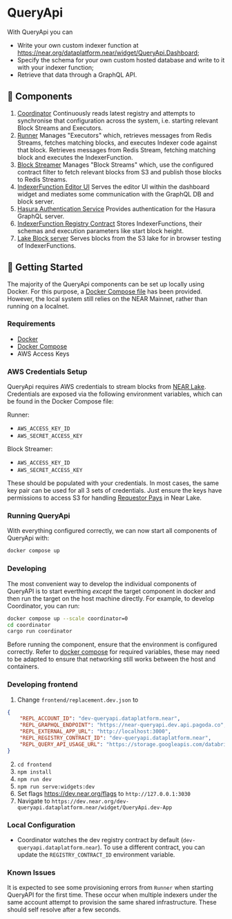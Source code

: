 # QueryApi

With QueryApi you can
* Write your own custom indexer function at https://near.org/dataplatform.near/widget/QueryApi.Dashboard;
* Specify the schema for your own custom hosted database and write to it with your indexer function;
* Retrieve that data through a GraphQL API.

## 🧩 Components
1. [Coordinator](./coordinator)
   Continuously reads latest registry and attempts to synchronise that configuration across the system, i.e. starting relevant Block Streams and Executors.
1. [Runner](./runner)
   Manages "Executors" which, retrieves messages from Redis Streams, fetches matching blocks, and executes Indexer code against that block. 
   Retrieves messages from Redis Stream, fetching matching block and executes the IndexerFunction.
1. [Block Streamer](./block-streamer)
   Manages "Block Streams" which, use the configured contract filter to fetch relevant blocks from S3 and publish those blocks to Redis Streams.
1. [IndexerFunction Editor UI](./frontend)
   Serves the editor UI within the dashboard widget and mediates some communication with the GraphQL DB and block server.
1. [Hasura Authentication Service](./hasura-authentication-service)
   Provides authentication for the Hasura GraphQL server.
1. [IndexerFunction Registry Contract](./registry)
   Stores IndexerFunctions, their schemas and execution parameters like start block height.
1. [Lake Block server](./block-server)
   Serves blocks from the S3 lake for in browser testing of IndexerFunctions.

## 🚀 Getting Started

The majority of the QueryApi components can be set up locally using Docker. For this purpose, a [Docker Compose file](./docker-compose.yml) has been provided. However, the local system still relies on the NEAR Mainnet, rather than running on a localnet.

### Requirements
- [Docker](https://docs.docker.com/engine/install/)
- [Docker Compose](https://docs.docker.com/compose/install/)
- AWS Access Keys

### AWS Credentials Setup
QueryApi requires AWS credentials to stream blocks from [NEAR Lake](https://github.com/near/near-lake-indexer). Credentials are exposed via the following environment variables, which can be found in the Docker Compose file:

Runner:
- `AWS_ACCESS_KEY_ID`
- `AWS_SECRET_ACCESS_KEY`

Block Streamer:
- `AWS_ACCESS_KEY_ID`
- `AWS_SECRET_ACCESS_KEY`

These should be populated with your credentials. In most cases, the same key pair can be used for all 3 sets of credentials. Just ensure the keys have permissions to access S3 for handling [Requestor Pays](https://docs.aws.amazon.com/AmazonS3/latest/userguide/RequesterPaysBuckets.html) in Near Lake. 

### Running QueryApi
With everything configured correctly, we can now start all components of QueryApi with:
```sh
docker compose up
```

### Developing
The most convenient way to develop the individual components of QueryAPI is to start everthing _except_ the target component in docker and then run the target on the host machine directly. For example, to develop Coordinator, you can run:

```sh
docker compose up --scale coordinator=0
cd coordinator
cargo run coordinator
```

Before running the component, ensure that the environment is configured correctly. Refer to [docker compose](./docker-compose.yml) for required variables, these may need to be adapted to ensure that networking still works between the host and containers.

### Developing frontend
1. Change `frontend/replacement.dev.json` to
```json
{
    "REPL_ACCOUNT_ID": "dev-queryapi.dataplatform.near",
    "REPL_GRAPHQL_ENDPOINT": "https://near-queryapi.dev.api.pagoda.co",
    "REPL_EXTERNAL_APP_URL": "http://localhost:3000",
    "REPL_REGISTRY_CONTRACT_ID": "dev-queryapi.dataplatform.near",
    "REPL_QUERY_API_USAGE_URL": "https://storage.googleapis.com/databricks-near-query-runner/output/query-api-usage/indexers_dev.json"
}
```
2. `cd frontend`
3. `npm install`
4. `npm run dev`
5. `npm run serve:widgets:dev`
6. Set flags https://dev.near.org/flags to `http://127.0.0.1:3030`
7. Navigate to `https://dev.near.org/dev-queryapi.dataplatform.near/widget/QueryApi.dev-App`

### Local Configuration
- Coordinator watches the dev registry contract by default (`dev-queryapi.dataplatform.near`). To use a different contract, you can update the `REGISTRY_CONTRACT_ID` environment variable.

### Known Issues

It is expected to see some provisioning errors from `Runner` when starting QueryAPI for the first time. These occur when multiple indexers under the same account attempt to provision the same shared infrastructure. These should self resolve after a few seconds.
